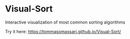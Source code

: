 # Visual-Sort
Interactive visualization of most common sorting algorithms

Try it here: https://tommasomassari.github.io/Visual-Sort/
